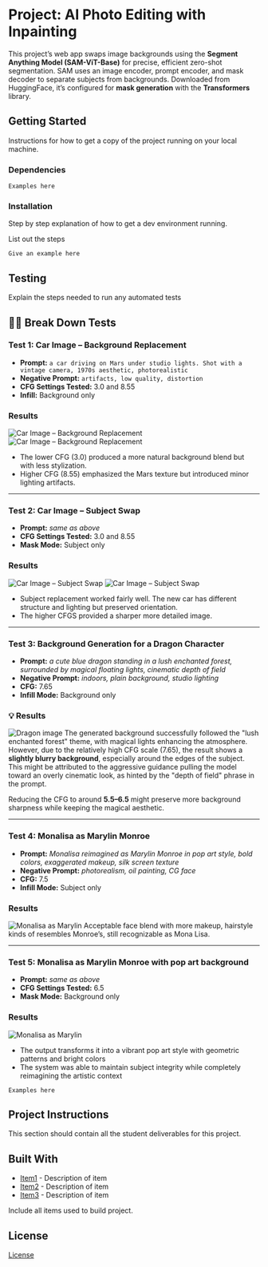 # Project: AI Photo Editing with Inpainting

This project’s web app swaps image backgrounds using the **Segment Anything Model (SAM-ViT-Base)** for precise, efficient zero-shot segmentation. SAM uses an image encoder, prompt encoder, and mask decoder to separate subjects from backgrounds. Downloaded from HuggingFace, it’s configured for **mask generation** with the **Transformers** library.


## Getting Started

Instructions for how to get a copy of the project running on your local machine.

### Dependencies

```
Examples here
```

### Installation

Step by step explanation of how to get a dev environment running.

List out the steps

```
Give an example here
```

## Testing

Explain the steps needed to run any automated tests


## 👨‍💻 Break Down Tests
### Test 1: Car Image – Background Replacement
- **Prompt:** `a car driving on Mars under studio lights. Shot with a vintage camera, 1970s aesthetic, photorealistic`
- **Negative Prompt:** `artifacts, low quality, distortion`
- **CFG Settings Tested:** 3.0 and 8.55
- **Infill:** Background only

### Results
![Car Image – Background Replacement](./images/prompt1.jpg)
![Car Image – Background Replacement](./images/prompt2.jpg)
- The lower CFG (3.0) produced a more natural background blend but with less stylization.
- Higher CFG (8.55) emphasized the Mars texture but introduced minor lighting artifacts.

---

### Test 2: Car Image – Subject Swap
- **Prompt:** *same as above*
- **CFG Settings Tested:** 3.0 and 8.55
- **Mask Mode:** Subject only

### Results
![Car Image – Subject Swap](./images/prompt3.jpg)
![Car Image – Subject Swap](./images/prompt4.jpg)

- Subject replacement worked fairly well. The new car has different structure and lighting but preserved orientation.
- The higher CFGS provided a sharper more detailed image.

---

### Test 3: Background Generation for a Dragon Character
- **Prompt:** *a cute blue dragon standing in a lush enchanted forest, surrounded by magical floating lights, cinematic depth of field*
- **Negative Prompt:** *indoors, plain background, studio lighting*
- **CFG:** 7.65
- **Infill Mode:** Background only

### 💡 Results
![Dragon image](./images/prompt5.jpg)
The generated background successfully followed the "lush enchanted forest" theme, with magical lights enhancing the atmosphere. However, due to the relatively high CFG scale (7.65), the result shows a **slightly blurry background**, especially around the edges of the subject. This might be attributed to the aggressive guidance pulling the model toward an overly cinematic look, as hinted by the "depth of field" phrase in the prompt.

Reducing the CFG to around **5.5–6.5** might preserve more background sharpness while keeping the magical aesthetic.

---


### Test 4: Monalisa as Marylin Monroe
- **Prompt:** *Monalisa reimagined as Marylin Monroe in pop art style, bold colors, exaggerated makeup, silk screen texture*
- **Negative Prompt:** *photorealism, oil painting, CG face*
- **CFG:** 7.5
- **Infill Mode:** Subject only

### Results
![Monalisa as Marylin](./images/prompt8.jpg)
Acceptable face blend with more makeup, hairstyle kinds of resembles Monroe’s, still recognizable as Mona Lisa.

---

### Test 5: Monalisa as Marylin Monroe with pop art background
- **Prompt:** *same as above*
- **CFG Settings Tested:** 6.5
- **Mask Mode:** Background only

### Results
![Monalisa as Marylin](./images/prompt9.jpg)
- The output transforms it into a vibrant pop art style with geometric patterns and bright colors
- The system was able to maintain subject integrity while completely reimagining the artistic context

```
Examples here
```

## Project Instructions

This section should contain all the student deliverables for this project.

## Built With

* [Item1](www.item1.com) - Description of item
* [Item2](www.item2.com) - Description of item
* [Item3](www.item3.com) - Description of item

Include all items used to build project.

## License

[License](LICENSE.txt)

